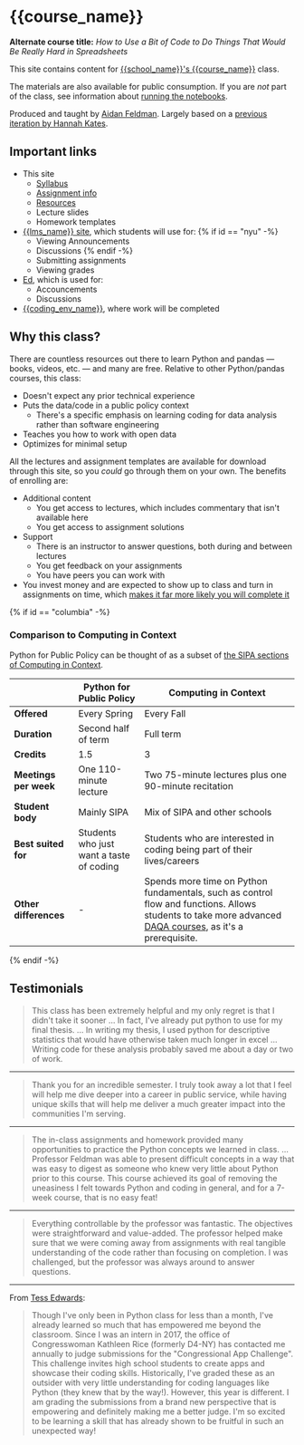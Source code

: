 # {{course_name}}

**Alternate course title:** _How to Use a Bit of Code to Do Things That Would Be Really Hard in Spreadsheets_

This site contains content for [{{school_name}}'s {{course_name}}](syllabus.md) class.

The materials are also available for public consumption. If you are _not_ part of the class, see information about [running the notebooks](resources.md#jupyter-outside-this-course).

Produced and taught by [Aidan Feldman](https://api.afeld.me/). Largely based on a [previous iteration by Hannah Kates](https://github.com/hannahkates/nyu-python-public-policy).

## Important links

- This site
  - [Syllabus](syllabus.md)
  - [Assignment info](assignments.md)
  - [Resources](resources.md)
  - Lecture slides
  - Homework templates
- [{{lms_name}} site]({{lms_url}}), which students will use for:
  {% if id == "nyu" -%}
  - Viewing Announcements
  - Discussions
    {% endif -%}
  - Submitting assignments
  - Viewing grades
- [Ed]({{discussions_url}}), which is used for:
  - Accouncements
  - Discussions
- [{{coding_env_name}}]({{coding_env_url}}), where work will be completed

## Why this class?

There are countless resources out there to learn Python and pandas — books, videos, etc. — and many are free. Relative to other Python/pandas courses, this class:

- Doesn't expect any prior technical experience
- Puts the data/code in a public policy context
  - There's a specific emphasis on learning coding for data analysis rather than software engineering
- Teaches you how to work with open data
- Optimizes for minimal setup

All the lectures and assignment templates are available for download through this site, so you _could_ go through them on your own. The benefits of enrolling are:

- Additional content
  - You get access to lectures, which includes commentary that isn't available here
  - You get access to assignment solutions
- Support
  - There is an instructor to answer questions, both during and between lectures
  - You get feedback on your assignments
  - You have peers you can work with
- You invest money and are expected to show up to class and turn in assignments on time, which [makes it far more likely you will complete it](https://mashable.com/archive/warning-college-may-be-a-waste-of-your-time-and-money)

{% if id == "columbia" -%}

### Comparison to Computing in Context

Python for Public Policy can be thought of as a subset of [the SIPA sections of Computing in Context](https://www.cs.columbia.edu/2016/computing-in-context-a-computer-science-course-for-liberal-arts-majors-expands-with-new-sipa-track/).

|                       | Python for Public Policy                 | Computing in Context                                                                                                                                             |
| --------------------- | ---------------------------------------- | ---------------------------------------------------------------------------------------------------------------------------------------------------------------- |
| **Offered**           | Every Spring                             | Every Fall                                                                                                                                                       |
| **Duration**          | Second half of term                      | Full term                                                                                                                                                        |
| **Credits**           | 1.5                                      | 3                                                                                                                                                                |
| **Meetings per week** | One 110-minute lecture                   | Two 75-minute lectures plus one 90-minute recitation                                                                                                             |
| **Student body**      | Mainly SIPA                              | Mix of SIPA and other schools                                                                                                                                    |
| **Best suited for**   | Students who just want a taste of coding | Students who are interested in coding being part of their lives/careers                                                                                          |
| **Other differences** | -                                        | Spends more time on Python fundamentals, such as control flow and functions. Allows students to take more advanced [DAQA courses][daqa], as it's a prerequisite. |

[daqa]: https://bulletin.columbia.edu/sipa/specializations/daqa/#coursestext

{% endif -%}

## Testimonials

> This class has been extremely helpful and my only regret is that I didn't take it sooner … In fact, I've already put python to use for my final thesis. … In writing my thesis, I used python for descriptive statistics that would have otherwise taken much longer in excel … Writing code for these analysis probably saved me about a day or two of work.

---

> Thank you for an incredible semester. I truly took away a lot that I feel will help me dive deeper into a career in public service, while having unique skills that will help me deliver a much greater impact into the communities I'm serving.

---

> The in-class assignments and homework provided many opportunities to practice the Python concepts we learned in class. … Professor Feldman was able to present difficult concepts in a way that was easy to digest as someone who knew very little about Python prior to this course. This course achieved its goal of removing the uneasiness I felt towards Python and coding in general, and for a 7-week course, that is no easy feat!

---

> Everything controllable by the professor was fantastic. The objectives were straightforward and value-added. The professor helped make sure that we were coming away from assignments with real tangible understanding of the code rather than focusing on completion. I was challenged, but the professor was always around to answer questions.

---

From [Tess Edwards](https://www.linkedin.com/in/tess-edwards/):

> Though I've only been in Python class for less than a month, I've already learned so much that has empowered me beyond the classroom. Since I was an intern in 2017, the office of Congresswoman Kathleen Rice (formerly D4-NY) has contacted me annually to judge submissions for the "Congressional App Challenge". This challenge invites high school students to create apps and showcase their coding skills. Historically, I've graded these as an outsider with very little understanding for coding languages like Python (they knew that by the way!). However, this year is different. I am grading the submissions from a brand new perspective that is empowering and definitely making me a better judge. I'm so excited to be learning a skill that has already shown to be fruitful in such an unexpected way!
